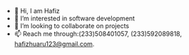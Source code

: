 - 👋 Hi, I am Hafiz
- 👀 I’m interested in software development
- 💞️ I’m looking to collaborate on projects
- 📫 Reach me through:(233)508401057,
                       (233)592089818,
                       hafizhuaru123@gmail.com.

<!---
IamHuaruHafiz/IamHuaruHafiz is a ✨ special ✨ repository because its `README.md` (this file) appears on your GitHub profile.
You can click the Preview link to take a look at your changes.
--->
